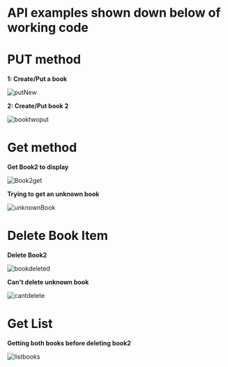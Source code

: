 # API examples shown down below of working code

# PUT method
**1: Create/Put a book** 

![putNew](https://github.com/DanEbrah/homework/assets/50346743/01eb8e97-bb19-46c9-b777-513a7b6c71f9)

**2: Create/Put book 2**

![booktwoput](https://github.com/DanEbrah/homework/assets/50346743/a56c672e-84e7-497e-bcea-f9cb52899b12)

# Get method
**Get Book2 to display** 

![Book2get](https://github.com/DanEbrah/homework/assets/50346743/50904687-9b04-4db4-b22b-1c6baf3cb6d3)

**Trying to get an unknown book** 

![unknownBook](https://github.com/DanEbrah/homework/assets/50346743/129f5c6d-274a-482a-a69f-097acc31acf4)

# Delete Book Item
**Delete Book2** 

![bookdeleted](https://github.com/DanEbrah/homework/assets/50346743/19af75cb-01e4-40ac-a6fa-4936ea97c1b7)

**Can't delete unknown book**

![cantdelete](https://github.com/DanEbrah/homework/assets/50346743/79faa6fc-da7b-48b3-a3fa-f6cadba23671)

# Get List
**Getting both books before deleting book2**

![listbooks](https://github.com/DanEbrah/homework/assets/50346743/1348ffce-5407-4dd0-9fd9-d3021286c815)
